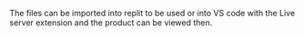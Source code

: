 The files can be imported into replit to be used or into VS code with the Live server extension and the product can be viewed then.
